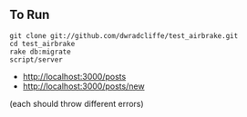 ## To Run

```
git clone git://github.com/dwradcliffe/test_airbrake.git
cd test_airbrake
rake db:migrate
script/server
```


* [http://localhost:3000/posts](http://localhost:3000/posts)
* [http://localhost:3000/posts/new](http://localhost:3000/posts/new)

(each should throw different errors)